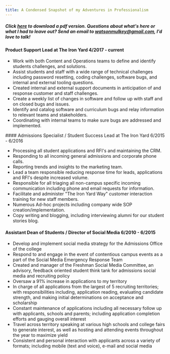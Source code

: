 ```yaml
---
title: A Condensed Snapshot of my Adventures in Professionalism 
---
```

##### Click [here](https://www.visualcv.com/watson-mulkey) to download a pdf version. Questions about what's here or what I had to leave out? Send an email to watsonmulkey@gmail.com, I'd love to talk!

#### Product Support Lead at The Iron Yard                                     4/2017 -  current
<ul>
<li>Work with both Content and Operations teams to define and identify students challenges, and solutions.</li>
<li>Assist students and staff with a wide range of technical challenges including password resetting, coding challenges, software bugs, and internal and external tooling questions.</li>
<li>Created internal and external support documents in anticipation of and response customer and staff challenges.</li> 
<li>Create a weekly list of changes in software and follow up with staff and on closed bugs and issues.</li>
<li>Identify and catalog software and curriculum bugs and relay information to relevant teams and stakeholders.</li>
<li>Coordinating with internal teams to make sure bugs are addressed and implemented.</li> 
</ul>
#### Admissions Specialist / Student Success Lead at The Iron Yard             6/2015 - 6/2016

<ul>
<li>Processing all student applications and RFI's and maintaining the CRM.</li> 
<li>Responding to all incoming general admissions and corporate phone calls.</li> 
<li>Reporting trends and insights to the marketing team.</li> 
<li>Lead a team responsible reducing response time for leads, applications and RFI's despite increased volume.</li>
<li>Responsible for all triaging all non-campus specific incoming communication including phone and email requests for information.</li>
<li>Facilitate and administer "The Iron Yard Way" customer interaction training for new staff members.</li>
<li>Numerous Ad-hoc projects including company wide SOP creation/implementation.</li> 
<li>Copy writing and blogging, including interviewing alumni for our student stories blog.</li>  
</ul>

#### Assistant Dean of Students / Director of Social Media                     6/2010 - 6/2015

<ul>
<li>Develop and implement social media strategy for the Admissions Office of the college</li>
<li>Respond to and engage in the event of contentious campus events as a part of the Social Media Emergency Response Team</li>
<li>Created and manager of the Freshman Social Media Committee, an advisory, feedback oriented student think tank for admissions social media and recruiting policy</li>
<li>Oversaw a 91% increase in applications to my territory</li> 
<li>In charge of all applications from the largest of 5 recruiting territories; with responsibilities including, application reading, evaluating candidate strength, and making initial determinations on acceptance and scholarship</li>
<li>Constant maintenance of applications including all necessary follow up with applicants, schools and parents; including application completion efforts and gauging overall interest</li>
<li>Travel across territory speaking at various high schools and college fairs to generate interest, as well as hosting and attending events throughout the year to maximize yield</li>
<li>Consistent and personal interaction with applicants across a variety of formats; including mobile (text and voice), e-mail and social media</li>

